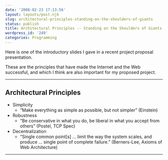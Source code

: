 ```yaml
---
date: '2008-02-23 17:13:56'
layout: layouts/post.njk
slug: architectural-principles-standing-on-the-shoulders-of-giants
status: publish
title: Architectural Principles -- Standing on the Shoulders of Giants
wordpress_id: '249'
categories: Programming
---
```


Here is one of the introductory slides I gave in a recent project proposal presentation.

These are the principles that have made the Internet and the Web successful, and which I think are also important for my proposed project.


* * *


## Architectural Principles


  * Simplicity
    * “Make everything as simple as possible, but not simpler” (Einstein)
  * Robustness
    * “Be conservative in what you do, be liberal in what you accept from others” (Postel, TCP Spec)
  * Decentralization
    * “Single common point[s] … limit the way the system scales, and produce … single point of complete failure.” (Berners-Lee, Axioms of Web Architecture)


* * *



